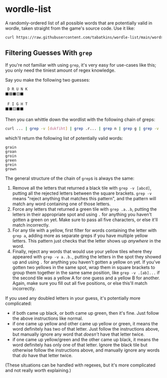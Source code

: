 # wordle-list
A randomly-ordered list of all possible words that are potentially valid in wordle, taken straight from the game's source code. Use it like:

```bash
curl https://raw.githubusercontent.com/tabatkins/wordle-list/main/words | grep ...
```

Filtering Guesses With `grep`
-----------------------------

If you're not familiar with using `grep`, it's very easy for use-cases like this; you only need the tiniest amount of regex knowledge.

Say you make the following two guesses:

```
 D R U N K
⬛🟩⬛🟨⬛

 F I G H T
⬛⬛🟨⬛⬛
```

Then you can whittle down the wordlist with the following chain of greps:

```bash
curl ... | grep -v [dukfiht] | grep .r... | grep n | grep g | grep -v ..gn.
```

which'll return the following list of potentially valid words:

```
grain
groan
groin
green
grein
grown
```

The general structure of the chain of `grep`s is always the same:

1. Remove all the letters that returned a black tile with `grep -v [abcd]`, putting all the rejected letters between the square brackets. `grep -v` means "reject anything that matches this pattern", and the pattern will match any word containing one of those letters.
2. Force any letters that returned a green tile with `grep .a..b`, putting the letters in their appropriate spot and using `.` for anything you haven't gotten a green on yet. Make sure to pass all five characters, or else it'll match incorrectly.
3. For any tile with a yellow, first filter for words containing the letter with `grep a`, adding more as separate greps if you have multiple yellow letters. This pattern just checks that the letter shows up *anywhere* in the word.
4. Finally, reject any words that would use your yellow tiles where they appeared with `grep -v a..b.`, putting the letters in the spot they showed up and using `.` for anything you haven't gotten a yellow on yet. If you've gotten two yellows in the same spot, wrap them in square brackets to group them together in the same same position, like `grep -v .[ab]...` if the second tile was a yellow A for one guess and a yellow B for another. Again, make sure you fill out all five positions, or else this'll match incorrectly.

If you used any doubled letters in your guess, it's potentially more complicated:
* if both came up black, or both came up green, then it's fine. Just follow the above instructions like normal.
* if one came up yellow and other came up yellow or green, it means the word definitely has two of that letter. Just follow the instructions above, but manually ignore any word that *doesn't* have that letter twice.
* if one came up yellow/green and the other came up black, it means the word definitely has only one of that letter. Ignore the black tile but otherwise follow the instructions above, and manually ignore any words that *do* have that letter twice.

(These situations can be handled with regexes, but it's more complicated and not really worth explaining.)
